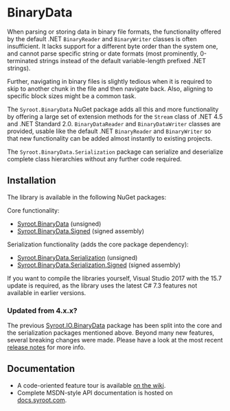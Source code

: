 # BinaryData

When parsing or storing data in binary file formats, the functionality offered by the default .NET `BinaryReader` and
`BinaryWriter` classes is often insufficient. It lacks support for a different byte order than the system one, and
cannot parse specific string or date formats (most prominently, 0-terminated strings instead of the default
variable-length prefixed .NET strings).

Further, navigating in binary files is slightly tedious when it is required to skip to another chunk in the file and
then navigate back. Also, aligning to specific block sizes might be a common task.

The `Syroot.BinaryData` NuGet package adds all this and more functionality by offering a large set of extension methods
for the `Stream` class of .NET 4.5 and .NET Standard 2.0. `BinaryDataReader` and `BinaryDataWriter` classes are
provided, usable like the default .NET `BinaryReader` and `BinaryWriter` so that new functionality can be added almost
instantly to existing projects.

The `Syroot.BinaryData.Serialization` package can serialize and deserialize complete class hierarchies without any
further code required.

## Installation

The library is available in the following NuGet packages:

Core functionality:
- [Syroot.BinaryData](https://www.nuget.org/packages/Syroot.BinaryData) (unsigned)
- [Syroot.BinaryData.Signed](https://www.nuget.org/packages/Syroot.BinaryData.Signed) (signed assembly)

Serialization functionality (adds the core package dependency):
- [Syroot.BinaryData.Serialization](https://www.nuget.org/packages/Syroot.BinaryData.Serialization) (unsigned)
- [Syroot.BinaryData.Serialization.Signed](https://www.nuget.org/packages/Syroot.BinaryData.Serialization.Signed) (signed assembly)

If you want to compile the libraries yourself, Visual Studio 2017 with the 15.7 update is required, as the library uses
the latest C# 7.3 features not available in earlier versions.

### Updated from 4.x.x?

The previous [Syroot.IO.BinaryData](https://www.nuget.org/packages/Syroot.IO.BinaryData) package has been split into the
core and the serialization packages mentioned above. Beyond many new features, several breaking changes were made.
Please have a look at the most recent [release notes](https://github.com/Syroot/BinaryData/releases/) for more info.

## Documentation

- A code-oriented feature tour is available [on the wiki](https://github.com/Syroot/BinaryData/wiki).
- Complete MSDN-style API documentation is hosted on [docs.syroot.com](http://docs.syroot.com/binarydata).
